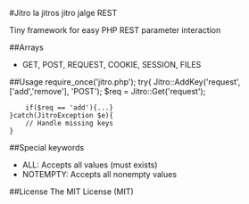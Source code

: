 
#Jitro
la jitros jitro jalge REST

Tiny framework for easy PHP REST parameter interaction

##Arrays
* GET, POST, REQUEST, COOKIE, SESSION, FILES

##Usage
	require_once('jitro.php');
	try{
		Jitro::AddKey('request',['add','remove'], 'POST');
		$req = Jitro::Get('request');

		if($req == 'add'){...}
	}catch(JitroException $e){
		// Handle missing keys
	}

##Special keywords
* ALL: Accepts all values (must exists)
* NOTEMPTY: Accepts all nonempty values

##License
The MIT License (MIT)